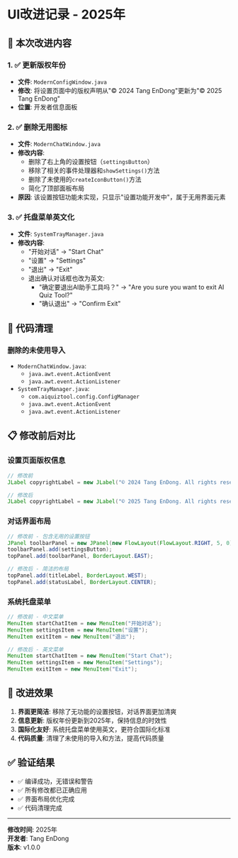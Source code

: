 # UI改进记录 - 2025年

## 🎯 本次改进内容

### 1. ✅ 更新版权年份
- **文件**: `ModernConfigWindow.java`
- **修改**: 将设置页面中的版权声明从"© 2024 Tang EnDong"更新为"© 2025 Tang EnDong"
- **位置**: 开发者信息面板

### 2. ✅ 删除无用图标
- **文件**: `ModernChatWindow.java`
- **修改内容**:
  - 删除了右上角的设置按钮（`settingsButton`）
  - 移除了相关的事件处理器和`showSettings()`方法
  - 删除了未使用的`createIconButton()`方法
  - 简化了顶部面板布局
- **原因**: 该设置按钮功能未实现，只显示"设置功能开发中"，属于无用界面元素

### 3. ✅ 托盘菜单英文化
- **文件**: `SystemTrayManager.java`
- **修改内容**:
  - "开始对话" → "Start Chat"
  - "设置" → "Settings"
  - "退出" → "Exit"
  - 退出确认对话框也改为英文:
    - "确定要退出AI助手工具吗？" → "Are you sure you want to exit AI Quiz Tool?"
    - "确认退出" → "Confirm Exit"

## 🧹 代码清理

### 删除的未使用导入
- `ModernChatWindow.java`:
  - `java.awt.event.ActionEvent`
  - `java.awt.event.ActionListener`
- `SystemTrayManager.java`:
  - `com.aiquiztool.config.ConfigManager`
  - `java.awt.event.ActionEvent`
  - `java.awt.event.ActionListener`

## 📋 修改前后对比

### 设置页面版权信息
```java
// 修改前
JLabel copyrightLabel = new JLabel("© 2024 Tang EnDong. All rights reserved.");

// 修改后
JLabel copyrightLabel = new JLabel("© 2025 Tang EnDong. All rights reserved.");
```

### 对话界面布局
```java
// 修改前 - 包含无用的设置按钮
JPanel toolbarPanel = new JPanel(new FlowLayout(FlowLayout.RIGHT, 5, 0));
toolbarPanel.add(settingsButton);
topPanel.add(toolbarPanel, BorderLayout.EAST);

// 修改后 - 简洁的布局
topPanel.add(titleLabel, BorderLayout.WEST);
topPanel.add(statusLabel, BorderLayout.CENTER);
```

### 系统托盘菜单
```java
// 修改前 - 中文菜单
MenuItem startChatItem = new MenuItem("开始对话");
MenuItem settingsItem = new MenuItem("设置");
MenuItem exitItem = new MenuItem("退出");

// 修改后 - 英文菜单
MenuItem startChatItem = new MenuItem("Start Chat");
MenuItem settingsItem = new MenuItem("Settings");
MenuItem exitItem = new MenuItem("Exit");
```

## 🎉 改进效果

1. **界面更简洁**: 移除了无功能的设置按钮，对话界面更加清爽
2. **信息更新**: 版权年份更新到2025年，保持信息的时效性
3. **国际化友好**: 系统托盘菜单使用英文，更符合国际化标准
4. **代码质量**: 清理了未使用的导入和方法，提高代码质量

## ✅ 验证结果

- ✅ 编译成功，无错误和警告
- ✅ 所有修改都已正确应用
- ✅ 界面布局优化完成
- ✅ 代码清理完成

---

**修改时间**: 2025年  
**开发者**: Tang EnDong  
**版本**: v1.0.0
